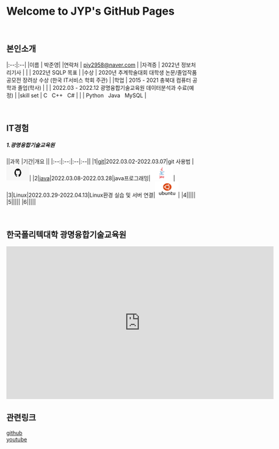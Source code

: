 # Welcome to JYP's GitHub Pages

<br>

## 본인소개

|:--:|:--|
|이름 | 박준영|
|연락처 | pjy2958@naver.com |
|자격증 | 2022년 정보처리기사 |
| | 2022년 SQLP 목표 |
|수상 | 2020년 추계학술대회 대학생 논문/졸업작품 공모전 장려상 수상 (한국 IT서비스 학회 주관) |
|학업 | 2015 - 2021 충북대 컴퓨터 공학과 졸업(학사) |
| | 2022.03 - 2022.12 광명융합기술교육원 데이터분석과 수료(예정) |
|skill set | C &nbsp; C++ &nbsp; C# |
| | Python &nbsp; Java &nbsp; MySQL |

<br>

## IT경험
##### 1.광명융합기술교육원

||과목 |기간|개요 ||
|:--:|:--:|:--|:--||
|1|[git](https://pjy2958.github.io/Github/)|2022.03.02-2022.03.07|git 사용법 |<img src="github.png" width="60" height="40">|
|2|[java](https://github.com/pjy2958/JAVA/tree/master/src/kr/ac/kopo)|2022.03.08-2022.03.28|java프로그래밍|<img src="java.png" width="60" height="40">|
|3|Linux|2022.03.29-2022.04.13|Linux환경 실습 및 서버 연결|<img src="ubuntu.png" width="60" height="40">|
|4|||||
|5|||||
|6|||||

<br>

## 한국폴리텍대학 광명융합기술교육원
<iframe width="700" height="400" src="https://www.youtube.com/embed/fFOt80UcN3g" title="YouTube video player" frameborder="0" allow="accelerometer; autoplay; clipboard-write; encrypted-media; gyroscope; picture-in-picture" allowfullscreen></iframe>

<br>

## 관련링크

[ github](https://github.com/pjy2958)<br>
[ youtube](https://www.youtube.com/channel/UCpBmNYG4q0mHPQbINCo58Mg)
